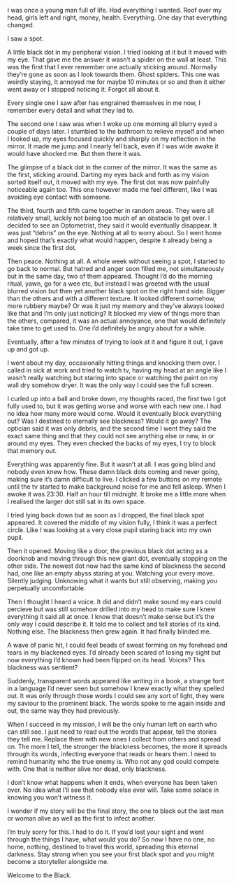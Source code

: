 I was once a young man full of life. Had everything I wanted. Roof over my head, girls left and right, money, health. Everything. 
One day that everything changed. 

I saw a spot. 

A little black dot in my peripheral vision. I tried looking at it but it moved with my eye. 
That gave me the answer it wasn’t a spider on the wall at least. 
This was the first that I ever remember one actually sticking around. Normally they’re gone as soon as I look towards them. 
Ghost spiders. 
This one was weirdly staying, 
It annoyed me for maybe 10 minutes or so and then it either went away or I stopped noticing it. 
Forgot all about it. 

Every single one I saw after has engrained themselves in me now, I remember every detail and what they led to. 

The second one I saw was when I woke up one morning all blurry eyed a couple of days later. I stumbled to the bathroom to relieve myself and when I looked up, my eyes focused quickly and sharply on my reflection in the mirror. It made me jump and I nearly fell back, even if I was wide awake it would have shocked me. 
But then there it was.

The glimpse of a black dot in the corner of the mirror. It was the same as the first, sticking around. 
Darting my eyes back and forth as my vision sorted itself out, it moved with my eye. 
The first dot was now painfully noticeable again too. 
This one however made me feel different, like I was avoiding eye contact with someone. 

The third, fourth and fifth came together in random areas. 
They were all relatively small, luckily not being too much of an obstacle to get over. 
I decided to see an Optometrist, they said it would eventually disappear. It was just “debris” on the eye. Nothing at all to worry about. 
So I went home and hoped that’s exactly what would happen, despite it already being a week since the first dot. 

Then peace. Nothing at all. A whole week without seeing a spot, I started to go back to normal. 
But hatred and anger soon filled me, not simultaneously but in the same day, two of them appeared. 
Thought I’d do the morning ritual, yawn, go for a wee etc, but instead I was greeted with the usual blurred vision but then yet another black spot on the right hand side. 
Bigger than the others and with a different texture. It looked different somehow, more rubbery maybe? Or was it just my memory and they’ve always looked like that and I’m only just noticing?
It blocked my view of things more than the others, compared, it was an actual annoyance, one that would definitely take time to get used to. One i’d definitely be angry about for a while. 

Eventually, after a few minutes of trying to look at it and figure it out, I gave up and got up. 

I went about my day, occasionally hitting things and knocking them over. 
I called in sick at work and tried to watch tv, having my head at an angle like I wasn’t really watching but staring into space or watching the paint on my wall dry somehow dryer. 
It was the only way I could see the full screen. 

I curled up into a ball and broke down, my thoughts raced, the first two I got fully used to, but it was getting worse and worse with each new one. I had no idea how many more would come. Would it eventually block everything out? Was I destined to eternally see blackness? Would it go away? 
The optician said it was only debris, and the second time I went they said the exact same thing and that they could not see anything else or new, in or around my eyes. 
They even checked the backs of my eyes, I try to block that memory out. 

Everything was apparently fine. 
But it wasn’t at all. I was going blind and nobody even knew how. These damn black dots coming and never going, making sure it’s damn difficult to live. 
I clicked a few buttons on my remote until the tv started to make background noise for me and fell asleep. 
When I awoke it was 23:30. 
Half an hour till midnight. 
It broke me a little more when I realised the larger dot still sat in its own space. 

I tried lying back down but as soon as I dropped, the final black spot appeared. 
It covered the middle of my vision fully, I think it was a perfect circle. Like I was looking at a very close pupil staring back into my own pupil. 

Then it opened. 
Moving like a door, the previous black dot acting as a doorknob and moving through this new giant dot, eventually stopping on the other side. 
The newest dot now had the same kind of blackness the second had, one like an empty abyss staring at you. Watching your every move. Silently judging. Unknowing what it wants but still observing, making you perpetually uncomfortable. 

Then I thought I heard a voice. It did and didn’t make sound my ears could percieve but was still somehow drilled into my head to make sure I knew everything it said all at once.
I know that doesn’t make sense but it’s the only way I could describe it.
It told me to collect and tell stories of its kind. 
Nothing else. 
The blackness then grew again. It had finally blinded me. 

A wave of panic hit, I could feel beads of sweat forming on my forehead and tears in my blackened eyes. 
I’d already been scared of losing my sight but now everything I’d known had been flipped on its head. Voices?
This blackness was sentient?

Suddenly, transparent words appeared like writing in a book, a strange font in a language I’d never seen but somehow I knew exactly what they spelled out. 
It was only through those words I could see any sort of light, they were my saviour to the prominent black. 
The words spoke to me again inside and out, the same way they had previously. 

When I succeed in my mission, I will be the only human left on earth who can still see. 
I just need to read out the words that appear, tell the stories they tell me. 
Replace them with new ones I collect from others and spread on. 
The more I tell, the stronger the blackness becomes, the more it spreads through its words, infecting everyone that reads or hears them. 
I need to remind humanity who the true enemy is. Who not any god could compete with. 
One that is neither alive nor dead, only blackness.

I don’t know what happens when it ends, when everyone has been taken over. No idea what I’ll see that nobody else ever will. 
Take some solace in knowing you won’t witness it. 

I wonder if my story will be the final story, the one to black out the last man or woman alive as well as the first to infect another. 

I’m truly sorry for this. I had to do it.
If you’d lost your sight and went through the things I have, what would you do?
So now I have no one, no home, nothing, destined to travel this world, spreading this eternal darkness. Stay strong when you see your first black spot and you might become a storyteller alongside me. 

Welcome to the Black. 
